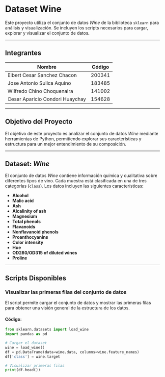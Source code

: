 # Dataset Wine

Este proyecto utiliza el conjunto de datos *Wine* de la biblioteca `sklearn` para análisis y visualización. Se incluyen los scripts necesarios para cargar, explorar y visualizar el conjunto de datos.

---

## Integrantes

| Nombre                                  | Código   |
|-----------------------------------------|----------|
| Elbert Cesar Sanchez Chacon             | 200341   |
| Jose Antonio Sullca Aquino              | 183485   |
| Wilfredo Chino Choquenaira              | 141002   |
| Cesar Aparicio Condori Huaychay         | 154628   |

---

## Objetivo del Proyecto

El objetivo de este proyecto es analizar el conjunto de datos *Wine* mediante herramientas de Python, permitiendo explorar sus características y estructura para un mejor entendimiento de su composición.

---

## Dataset: *Wine*

El conjunto de datos *Wine* contiene información química y cualitativa sobre diferentes tipos de vino. Cada muestra está clasificada en una de tres categorías (`class`). Los datos incluyen las siguientes características:

- **Alcohol**
- **Malic acid**
- **Ash**
- **Alcalinity of ash**
- **Magnesium**
- **Total phenols**
- **Flavanoids**
- **Nonflavanoid phenols**
- **Proanthocyanins**
- **Color intensity**
- **Hue**
- **OD280/OD315 of diluted wines**
- **Proline**

---

## Scripts Disponibles

### Visualizar las primeras filas del conjunto de datos

El script permite cargar el conjunto de datos y mostrar las primeras filas para obtener una visión general de la estructura de los datos.

#### Código:

```python
from sklearn.datasets import load_wine
import pandas as pd

# Cargar el dataset
wine = load_wine()
df = pd.DataFrame(data=wine.data, columns=wine.feature_names)
df['class'] = wine.target

# Visualizar primeras filas
print(df.head())
